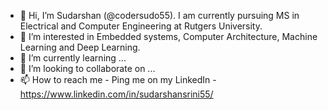 - 👋 Hi, I’m Sudarshan (@codersudo55). I am currently pursuing MS in Electrical and Computer Engineering at Rutgers University.
- 👀 I’m interested in Embedded systems, Computer Architecture, Machine Learning and Deep Learning.  
- 🌱 I’m currently learning ...
- 💞️ I’m looking to collaborate on ...
- 📫 How to reach me - Ping me on my LinkedIn - https://www.linkedin.com/in/sudarshansrini55/

<!---
codersudo55/codersudo55 is a ✨ special ✨ repository because its `README.md` (this file) appears on your GitHub profile.
You can click the Preview link to take a look at your changes.
--->
